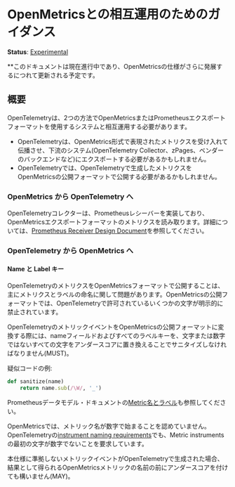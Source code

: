<!--
# Guidance for Interoperating with OpenMetrics
-->

# OpenMetricsとの相互運用のためのガイダンス

**Status**: [Experimental](../../document-status.md)

<!--
**Note:** This document is work in progress and will be updated as the
OpenMetrics specification further develops.
-->

**このドキュメントは現在進行中であり、OpenMetricsの仕様がさらに発展するにつれて更新される予定です。

<!--
## Overview
-->

## 概要

<!--
OpenTelemetry will need to interoperate with systems using the OpenMetrics or
Prometheus exposition format in two ways:
-->

OpenTelemetryは、2つの方法でOpenMetricsまたはPrometheusエクスポートフォーマットを使用するシステムと相互運用する必要があります。

<!--
* OpenTelemetry may need to accept and propagate metrics expressed in
  the OpenMetrics exposition format, and export them to downstream systems
  (including OpenTelemetry Collector(s), zPages, vendor backends, etc...)
* OpenTelemetry may need to expose OpenTelemetry generated metrics in the
  OpenMetrics exposition format.
-->

* OpenTelemetryは、OpenMetrics形式で表現されたメトリクスを受け入れて伝播させ、下流のシステム(OpenTelemetry Collector、zPages、ベンダーのバックエンドなど)にエクスポートする必要があるかもしれません。
* OpenTelemetryでは、OpenTelemetryで生成したメトリクスをOpenMetricsの公開フォーマットで公開する必要があるかもしれません。

<!--
### OpenMetrics to OpenTelemetry
-->

### OpenMetrics から OpenTelemetry へ

<!--
The OpenTelemetry collector implements a Prometheus receiver, which reads
metrics in the OpenMetrics exposition format. For more information, refer to the
[Prometheus Receiver Design Document](https://github.com/open-telemetry/opentelemetry-collector/blob/master/receiver/prometheusreceiver/DESIGN.md).
-->

OpenTelemetryコレクターは、Prometheusレシーバーを実装しており、OpenMetricsエクスポートフォーマットのメトリクスを読み取ります。詳細については、[Prometheus Receiver Design Document](https://github.com/open-telemetry/opentelemetry-collector/blob/master/receiver/prometheusreceiver/DESIGN.md)を参照してください。

<!--
### OpenTelemetry to OpenMetrics
-->

### OpenTelemetry から OpenMetrics へ

<!--
#### Name and Label Keys
-->

#### Name と Label キー

<!--
Exposting OpenTelemetry metrics in the OpenMetrics format is primarily
problematic for metric and label naming; the OpenMetrics exposition format
expressly forbids some characters that are allowed in OpenTelemetry.
-->

OpenTelemetryのメトリクスをOpenMetricsフォーマットで公開することは、主にメトリクスとラベルの命名に関して問題があります。OpenMetricsの公開フォーマットでは、OpenTelemetryで許可されているいくつかの文字が明示的に禁止されています。

<!--
When converting OpenTelemetry metric events to the OpenMetrics exposition
format, the name field and all label keys MUST be sanitized by replacing
every character that is not a letter or a digit with an underscore.
-->

OpenTelemetryのメトリックイベントをOpenMetricsの公開フォーマットに変換する際には、nameフィールドおよびすべてのラベルキーを、文字または数字ではないすべての文字をアンダースコアに置き換えることでサニタイズしなければなりません(MUST)。

<!--
Example pseudocode:
-->

疑似コードの例:

<!--
```ruby
def sanitize(name)
    return name.sub(/\W/, '_')
```
-->

```ruby
def sanitize(name)
    return name.sub(/\W/, '_')
```

<!--
See also [Metric names and labels](https://prometheus.io/docs/concepts/data_model/#metric-names-and-labels)
in the Prometheus data model documentation.
-->

Prometheusデータモデル・ドキュメントの[Metric名とラベル](https://prometheus.io/docs/concepts/data_model/#metric-names-and-labels)も参照してください。

<!--
OpenMetrics does not allow metric names to begin with a digit. OpenTelemetry's
[instrument naming requirements](../api.md#instrument-naming-requirements) also
require that the first character of a metric instrument is non-numeric.
-->

OpenMetricsでは、メトリック名が数字で始まることを認めていません。OpenTelemetryの[instrument naming requirements](../api.md#instrument-naming-requirements)でも、Metric instrumentsの最初の文字が数字でないことを要求しています。

<!--
If a metric event is generated in OpenTelemetry that does not conform to this
specification, the name of the resulting OpenMetrics metric MAY be prepended
with an underscore.
-->

本仕様に準拠しないメトリックイベントがOpenTelemetryで生成された場合、結果として得られるOpenMetricsメトリックの名前の前にアンダースコアを付けても構いません(MAY)。

